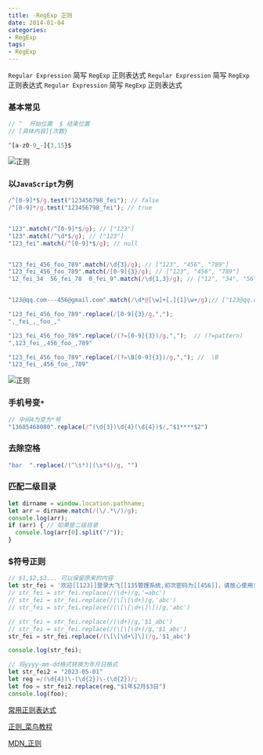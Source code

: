 ```yaml
---
title: -RegExp 正则
date: 2014-01-04
categories: 
- RegExp
tags:
- RegExp
---
```

`Regular Expression` 简写 `RegExp`  正则表达式
`Regular Expression` 简写 `RegExp`  正则表达式
`Regular Expression` 简写 `RegExp`  正则表达式

<!-- more -->

### 基本常见

```javascript
// ^  开始位置  $ 结束位置
// [具体内容]{次数}

^[a-z0-9_-]{3,15}$
```

![正则](/img/ubuntu/linux_command/linux_regexp/regexp.png "正则")

### 以`JavaScript`为例

```javascript
/^[0-9]*$/g.test("123456798_fei"); // false
/^[0-9]*/g.test("123456798_fei"); // true


"123".match(/^[0-9]*$/g); // ["123"]
"123".match(/^\d*$/g); // ["123"]
"123_fei".match(/^[0-9]*$/g); // null


"123_fei_456_foo_789".match(/\d{3}/g); // ["123", "456", "789"]
"123_fei_456_foo_789".match(/[0-9]{3}/g); // ["123", "456", "789"]
"12_fei_34  56_fei_78  0_fei_9".match(/\d{1,3}/g); // ["12", "34", "56", "78", "0", "9"]


"123@qq.com---456@gmail.com".match(/\d*@[\w]+[.]{1}\w+/g);// ["123@qq.com", "456@gmail.com"]
```

```javascript
"123_fei_456_foo_789".replace(/[0-9]{3}/g,",");   
",_fei_,_foo_,"

"123_fei_456_foo_789".replace(/(?=[0-9]{3})/g,",");  // (?=pattern)
",123_fei_,456_foo_,789"

"123_fei_456_foo_789".replace(/(?=\B[0-9]{3})/g,","); //  \B
"123_fei_,456_foo_,789"
```

![正则](/img/ubuntu/linux_command/linux_regexp/RegExp_02.png "正则")

### 手机号变`*`

```javascript
// 中间4为变为*号
"13685468080".replace(/^(\d{3})\d{4}(\d{4})$/,"$1****$2") 
```

### 去除空格

```javascript
"bar  ".replace(/(^\s*)|(\s*$)/g, "")
```

### 匹配二级目录

```javascript
let dirname = window.location.pathname;
let arr = dirname.match(/(\/.*\/)/g);
console.log(arr);
if (arr) { // 如果是二级目录
  console.log(arr[0].split("/"));
}
```

### $符号正则

```javascript
// $1,$2,$3... 可以保留原来的内容
let str_fei = '欢迎[[123]]登录大飞[[135管理系统,初次密码为[[456]]，请放心使用!'
// str_fei = str_fei.replace(/(\d+)/g,'=abc')
// str_fei = str_fei.replace(/(\[\[\d+)/g,'abc')
// str_fei = str_fei.replace(/(\[\[\d+\]\])/g,'abc')

// str_fei = str_fei.replace(/(\d+)/g,'$1_abc')
// str_fei = str_fei.replace(/(\[\[\d+)/g,'$1_abc')
str_fei = str_fei.replace(/(\[\[\d+\]\])/g,'$1_abc')

console.log(str_fei);
```

```javascript
// 将yyyy-mm-dd格式转换为年月日格式
let str_fei2 = "2023-05-01"
let reg =/(\d{4})\-(\d{2})\-(\d{2})/;
let foo = str_fei2.replace(reg,"$1年$2月$3日")
console.log(foo);
```





[常用正则表达式](https://c.runoob.com/front-end/854/)

[正则_菜鸟教程](https://www.runoob.com/regexp/regexp-metachar.html)

[MDN_正则](https://developer.mozilla.org/zh-CN/docs/Web/JavaScript/Guide/Regular_Expressions)
































